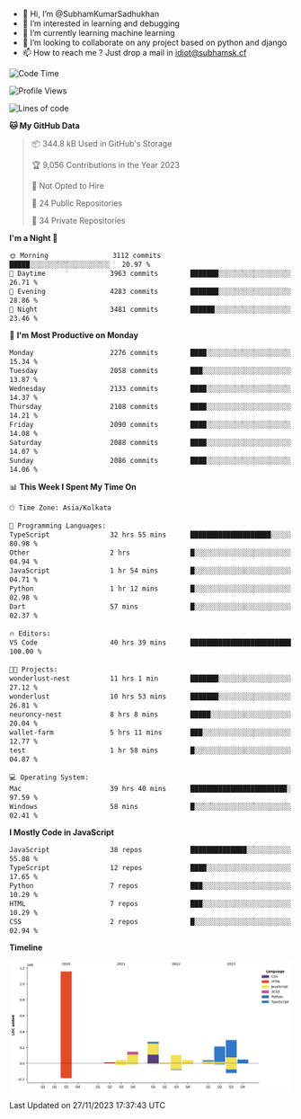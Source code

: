 - 👋 Hi, I’m @SubhamKumarSadhukhan
- 👀 I’m interested in learning and debugging
- 🌱 I’m currently learning machine learning
- 💞️ I’m looking to collaborate on any project based on python and django
- 📫 How to reach me ?
      Just drop a mail in idiot@subhamsk.cf

<!---
SubhamKumarSadhukhan/SubhamKumarSadhukhan is a ✨ special ✨ repository because its `README.md` (this file) appears on your GitHub profile.
You can click the Preview link to take a look at your changes.
--->


<!--START_SECTION:waka-->
![Code Time](http://img.shields.io/badge/Code%20Time-1%2C739%20hrs%208%20mins-blue)

![Profile Views](http://img.shields.io/badge/Profile%20Views-0-blue)

![Lines of code](https://img.shields.io/badge/From%20Hello%20World%20I%27ve%20Written-2.4%20million%20lines%20of%20code-blue)

**🐱 My GitHub Data** 

> 📦 344.8 kB Used in GitHub's Storage 
 > 
> 🏆 9,056 Contributions in the Year 2023
 > 
> 🚫 Not Opted to Hire
 > 
> 📜 24 Public Repositories 
 > 
> 🔑 34 Private Repositories 
 > 
**I'm a Night 🦉** 

```text
🌞 Morning                3112 commits        █████░░░░░░░░░░░░░░░░░░░░   20.97 % 
🌆 Daytime                3963 commits        ███████░░░░░░░░░░░░░░░░░░   26.71 % 
🌃 Evening                4283 commits        ███████░░░░░░░░░░░░░░░░░░   28.86 % 
🌙 Night                  3481 commits        ██████░░░░░░░░░░░░░░░░░░░   23.46 % 
```
📅 **I'm Most Productive on Monday** 

```text
Monday                   2276 commits        ████░░░░░░░░░░░░░░░░░░░░░   15.34 % 
Tuesday                  2058 commits        ███░░░░░░░░░░░░░░░░░░░░░░   13.87 % 
Wednesday                2133 commits        ████░░░░░░░░░░░░░░░░░░░░░   14.37 % 
Thursday                 2108 commits        ████░░░░░░░░░░░░░░░░░░░░░   14.21 % 
Friday                   2090 commits        ████░░░░░░░░░░░░░░░░░░░░░   14.08 % 
Saturday                 2088 commits        ████░░░░░░░░░░░░░░░░░░░░░   14.07 % 
Sunday                   2086 commits        ████░░░░░░░░░░░░░░░░░░░░░   14.06 % 
```


📊 **This Week I Spent My Time On** 

```text
🕑︎ Time Zone: Asia/Kolkata

💬 Programming Languages: 
TypeScript               32 hrs 55 mins      ████████████████████░░░░░   80.98 % 
Other                    2 hrs               █░░░░░░░░░░░░░░░░░░░░░░░░   04.94 % 
JavaScript               1 hr 54 mins        █░░░░░░░░░░░░░░░░░░░░░░░░   04.71 % 
Python                   1 hr 12 mins        █░░░░░░░░░░░░░░░░░░░░░░░░   02.98 % 
Dart                     57 mins             █░░░░░░░░░░░░░░░░░░░░░░░░   02.37 % 

🔥 Editors: 
VS Code                  40 hrs 39 mins      █████████████████████████   100.00 % 

🐱‍💻 Projects: 
wonderlust-nest          11 hrs 1 min        ███████░░░░░░░░░░░░░░░░░░   27.12 % 
wonderlust               10 hrs 53 mins      ███████░░░░░░░░░░░░░░░░░░   26.81 % 
neuroncy-nest            8 hrs 8 mins        █████░░░░░░░░░░░░░░░░░░░░   20.04 % 
wallet-farm              5 hrs 11 mins       ███░░░░░░░░░░░░░░░░░░░░░░   12.77 % 
test                     1 hr 58 mins        █░░░░░░░░░░░░░░░░░░░░░░░░   04.87 % 

💻 Operating System: 
Mac                      39 hrs 40 mins      ████████████████████████░   97.59 % 
Windows                  58 mins             █░░░░░░░░░░░░░░░░░░░░░░░░   02.41 % 
```

**I Mostly Code in JavaScript** 

```text
JavaScript               38 repos            ██████████████░░░░░░░░░░░   55.88 % 
TypeScript               12 repos            ████░░░░░░░░░░░░░░░░░░░░░   17.65 % 
Python                   7 repos             ███░░░░░░░░░░░░░░░░░░░░░░   10.29 % 
HTML                     7 repos             ███░░░░░░░░░░░░░░░░░░░░░░   10.29 % 
CSS                      2 repos             █░░░░░░░░░░░░░░░░░░░░░░░░   02.94 % 
```



**Timeline**

![Lines of Code chart](https://raw.githubusercontent.com/SubhamKumarSadhukhan/SubhamKumarSadhukhan/main/assets/bar_graph.png)


 Last Updated on 27/11/2023 17:37:43 UTC
<!--END_SECTION:waka-->
